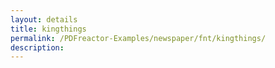 ```yaml
---
layout: details
title: kingthings
permalink: /PDFreactor-Examples/newspaper/fnt/kingthings/
description: 
---
```






